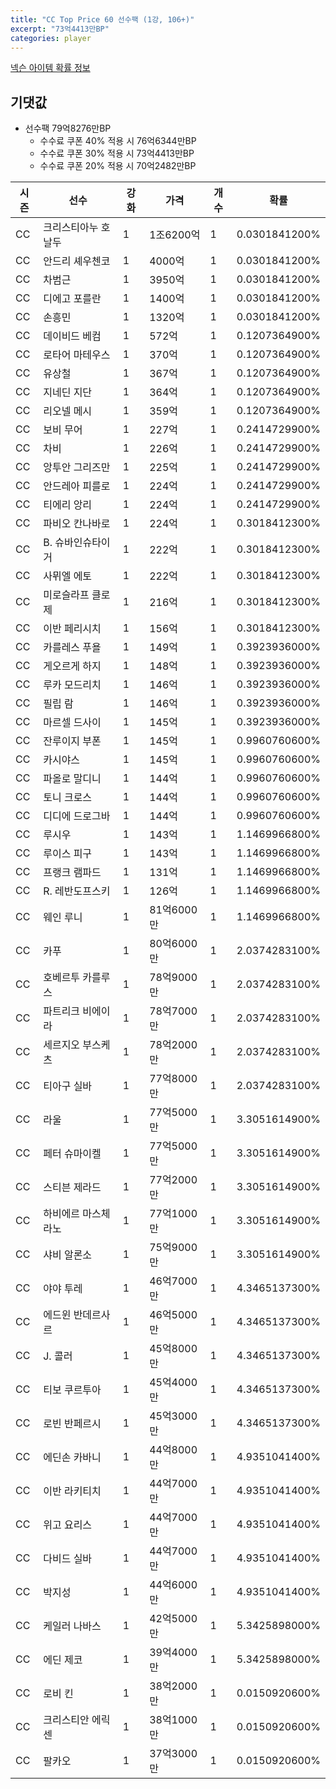 ```yaml
---
title: "CC Top Price 60 선수팩 (1강, 106+)"
excerpt: "73억4413만BP"
categories: player
---
```

[넥슨 아이템 확률 정보](http://iteminfo.nexon.com/probability/fo4?sn=7332)

## 기댓값
  - 선수팩 79억8276만BP
    - 수수료 쿠폰 40% 적용 시 76억6344만BP
    - 수수료 쿠폰 30% 적용 시 73억4413만BP
    - 수수료 쿠폰 20% 적용 시 70억2482만BP


|시즌|선수|강화|가격|개수|확률|
|---|---|---|---|---|---|
|CC|크리스티아누 호날두|1|1조6200억|1|0.0301841200%|
|CC|안드리 셰우첸코|1|4000억|1|0.0301841200%|
|CC|차범근|1|3950억|1|0.0301841200%|
|CC|디에고 포를란|1|1400억|1|0.0301841200%|
|CC|손흥민|1|1320억|1|0.0301841200%|
|CC|데이비드 베컴|1|572억|1|0.1207364900%|
|CC|로타어 마테우스|1|370억|1|0.1207364900%|
|CC|유상철|1|367억|1|0.1207364900%|
|CC|지네딘 지단|1|364억|1|0.1207364900%|
|CC|리오넬 메시|1|359억|1|0.1207364900%|
|CC|보비 무어|1|227억|1|0.2414729900%|
|CC|차비|1|226억|1|0.2414729900%|
|CC|앙투안 그리즈만|1|225억|1|0.2414729900%|
|CC|안드레아 피를로|1|224억|1|0.2414729900%|
|CC|티에리 앙리|1|224억|1|0.2414729900%|
|CC|파비오 칸나바로|1|224억|1|0.3018412300%|
|CC|B. 슈바인슈타이거|1|222억|1|0.3018412300%|
|CC|사뮈엘 에토|1|222억|1|0.3018412300%|
|CC|미로슬라프 클로제|1|216억|1|0.3018412300%|
|CC|이반 페리시치|1|156억|1|0.3018412300%|
|CC|카를레스 푸욜|1|149억|1|0.3923936000%|
|CC|게오르게 하지|1|148억|1|0.3923936000%|
|CC|루카 모드리치|1|146억|1|0.3923936000%|
|CC|필립 람|1|146억|1|0.3923936000%|
|CC|마르셀 드사이|1|145억|1|0.3923936000%|
|CC|잔루이지 부폰|1|145억|1|0.9960760600%|
|CC|카시야스|1|145억|1|0.9960760600%|
|CC|파올로 말디니|1|144억|1|0.9960760600%|
|CC|토니 크로스|1|144억|1|0.9960760600%|
|CC|디디에 드로그바|1|144억|1|0.9960760600%|
|CC|루시우|1|143억|1|1.1469966800%|
|CC|루이스 피구|1|143억|1|1.1469966800%|
|CC|프랭크 램파드|1|131억|1|1.1469966800%|
|CC|R. 레반도프스키|1|126억|1|1.1469966800%|
|CC|웨인 루니|1|81억6000만|1|1.1469966800%|
|CC|카푸|1|80억6000만|1|2.0374283100%|
|CC|호베르투 카를루스|1|78억9000만|1|2.0374283100%|
|CC|파트리크 비에이라|1|78억7000만|1|2.0374283100%|
|CC|세르지오 부스케츠|1|78억2000만|1|2.0374283100%|
|CC|티아구 실바|1|77억8000만|1|2.0374283100%|
|CC|라울|1|77억5000만|1|3.3051614900%|
|CC|페터 슈마이켈|1|77억5000만|1|3.3051614900%|
|CC|스티븐 제라드|1|77억2000만|1|3.3051614900%|
|CC|하비에르 마스체라노|1|77억1000만|1|3.3051614900%|
|CC|샤비 알론소|1|75억9000만|1|3.3051614900%|
|CC|야야 투레|1|46억7000만|1|4.3465137300%|
|CC|에드윈 반데르사르|1|46억5000만|1|4.3465137300%|
|CC|J. 콜러|1|45억8000만|1|4.3465137300%|
|CC|티보 쿠르투아|1|45억4000만|1|4.3465137300%|
|CC|로빈 반페르시|1|45억3000만|1|4.3465137300%|
|CC|에딘손 카바니|1|44억8000만|1|4.9351041400%|
|CC|이반 라키티치|1|44억7000만|1|4.9351041400%|
|CC|위고 요리스|1|44억7000만|1|4.9351041400%|
|CC|다비드 실바|1|44억7000만|1|4.9351041400%|
|CC|박지성|1|44억6000만|1|4.9351041400%|
|CC|케일러 나바스|1|42억5000만|1|5.3425898000%|
|CC|에딘 제코|1|39억4000만|1|5.3425898000%|
|CC|로비 킨|1|38억2000만|1|0.0150920600%|
|CC|크리스티안 에릭센|1|38억1000만|1|0.0150920600%|
|CC|팔카오|1|37억3000만|1|0.0150920600%|

